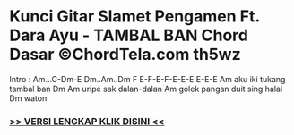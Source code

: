 
 # Kunci Gitar Slamet Pengamen Ft. Dara Ayu - TAMBAL BAN Chord Dasar ©ChordTela.com th5wz


Intro : Am...C-Dm-E Dm..Am..Dm F E-F-E-F-E-E-E E-E-E Am aku iki tukang tambal ban Dm Am uripe sak dalan-dalan Am golek pangan duit sing halal Dm waton

###  <a href="https://shortlighzx.web.app?sq=Kunci Gitar Slamet Pengamen Ft. Dara Ayu - TAMBAL BAN Chord Dasar ©ChordTela.com"> >> VERSI LENGKAP KLIK DISINI << </a>
